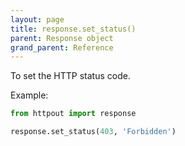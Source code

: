 ```yaml
---
layout: page
title: response.set_status()
parent: Response object
grand_parent: Reference
---
```


To set the HTTP status code.

Example:
```python
from httpout import response

response.set_status(403, 'Forbidden')
```
